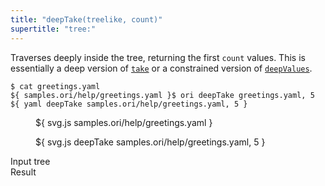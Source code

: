 ```yaml
---
title: "deepTake(treelike, count)"
supertitle: "tree:"
---
```


Traverses deeply inside the tree, returning the first `count` values. This is essentially a deep version of [`take`](take.html) or a constrained version of [`deepValues`](deepValues.html).

```console
$ cat greetings.yaml
${ samples.ori/help/greetings.yaml }$ ori deepTake greetings.yaml, 5
${ yaml deepTake samples.ori/help/greetings.yaml, 5 }
```

<div class="sideBySide">
  <figure>
    ${ svg.js samples.ori/help/greetings.yaml }
  </figure>
  <figure>
    ${ svg.js deepTake samples.ori/help/greetings.yaml, 5 }
  </figure>
  <figcaption>Input tree</figcaption>
  <figcaption>Result</figcaption>
</div>
